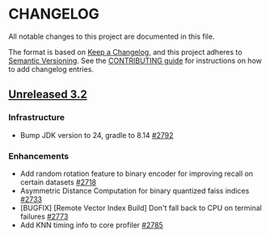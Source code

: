 
# CHANGELOG
All notable changes to this project are documented in this file.

The format is based on [Keep a Changelog](https://keepachangelog.com/en/1.0.0/), and this project adheres to [Semantic Versioning](https://semver.org/spec/v2.0.0.html). See the [CONTRIBUTING guide](./CONTRIBUTING.md#Changelog) for instructions on how to add changelog entries.

## [Unreleased 3.2](https://github.com/opensearch-project/k-NN/compare/main...HEAD)
### Infrastructure
* Bump JDK version to 24, gradle to 8.14 [#2792](https://github.com/opensearch-project/k-NN/pull/2792)

### Enhancements
* Add random rotation feature to binary encoder for improving recall on certain datasets [#2718](https://github.com/opensearch-project/k-NN/pull/2718)
* Asymmetric Distance Computation for binary quantized faiss indices [#2733](https://github.com/opensearch-project/k-NN/pull/2733)
* [BUGFIX] [Remote Vector Index Build] Don't fall back to CPU on terminal failures [#2773](https://github.com/opensearch-project/k-NN/pull/2773)
* Add KNN timing info to core profiler [#2785](https://github.com/opensearch-project/k-NN/pull/2785)
